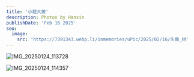 ```yaml
---
title: '小题大做'
description: Photos by Hanxin
publishDate: 'Feb 16 2025'
seo:
  image:
    src: 'https://7391343.webp.li/inmemories/uPic/2025/02/16/头像_树'
---
```


![IMG_20250124_113728](https://7391343.webp.li/inmemories/uPic/2025/02/16/IMG_20250124_113728)

![IMG_20250124_114357](https://7391343.webp.li/inmemories/uPic/2025/02/16/IMG_20250124_114357)
